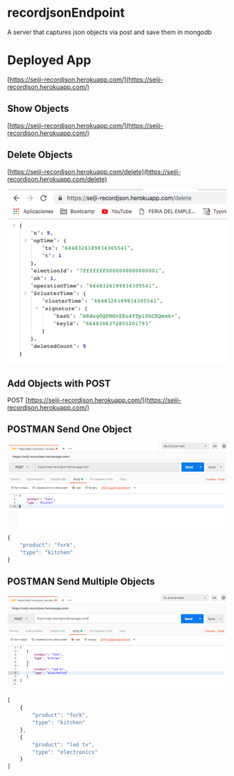 # recordjsonEndpoint

A server that captures json objects via post and save them in mongodb


# Deployed App

[https://seiji-recordjson.herokuapp.com/](https://seiji-recordjson.herokuapp.com/)

## Show Objects

[https://seiji-recordjson.herokuapp.com/](https://seiji-recordjson.herokuapp.com/)

## Delete Objects

[https://seiji-recordjson.herokuapp.com/delete](https://seiji-recordjson.herokuapp.com/delete)

![Delete All Objects](images/delete.png)

## Add Objects with POST

POST [https://seiji-recordjson.herokuapp.com/](https://seiji-recordjson.herokuapp.com/)

## POSTMAN Send One Object

![Send One Object](images/single.png)
```javascript
{
	"product": "fork",
	"type": "kitchen"
}
```
## POSTMAN Send Multiple Objects

![Send Multiple Object](images/multiple.png)

```javascript
[
	{
		"product": "fork",
		"type": "kitchen"
	},
	{
		"product": "led tv",
		"type": "electronics"
	}
]
```